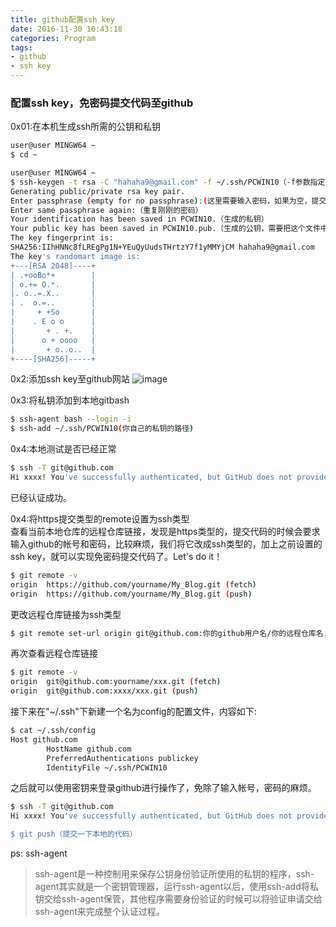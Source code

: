 ```yaml
---
title: github配置ssh key
date: 2016-11-30 10:43:18
categories: Program
tags:
- github
- ssh key
---
```

### 配置ssh key，免密码提交代码至github  
0x01:在本机生成ssh所需的公钥和私钥  
```bash
user@user MINGW64 ~
$ cd ~

user@user MINGW64 ~
$ ssh-keygen -t rsa -C "hahaha9@gmail.com" -f ~/.ssh/PCWIN10（-f参数指定生成的密钥名称，也可以不指定，默认为id_rsa）
Generating public/private rsa key pair.
Enter passphrase (empty for no passphrase):(这里需要输入密码，如果为空，提交的时候就不需要输入密码)
Enter same passphrase again:（重复刚刚的密码）
Your identification has been saved in PCWIN10.（生成的私钥）
Your public key has been saved in PCWIN10.pub.（生成的公钥，需要把这个文件中的内容提交到github上）
The key fingerprint is:
SHA256:IIhHNNc8fLREgPg1N+YEuQyUudsTHrtzY7f1yMMYjCM hahaha9@gmail.com
The key's randomart image is:
+---[RSA 2048]----+
| .+ooBo*+        |
| o.+= O.*.       |
|. o..=.X..       |
| .  o.=..        |
|     + +So       |
|    . E o o      |
|       + . +.    |
|      o + oooo   |
|       + o..o..  |
+----[SHA256]-----+

```
0x2:添加ssh key至github网站
![image](http://note.youdao.com/yws/public/resource/9b81f59da40d11de3c042aea1ef77e85/xmlnote/436FF14EB51744D78B225F06676F2C88/1356)

0x3:将私钥添加到本地gitbash  
```bash
$ ssh-agent bash --login -i
$ ssh-add ~/.ssh/PCWIN10(你自己的私钥的路径)

```

0x4:本地测试是否已经正常
```bash
$ ssh -T git@github.com
Hi xxxx! You've successfully authenticated, but GitHub does not provide shell access.

```
已经认证成功。

0x4:将https提交类型的remote设置为ssh类型  
查看当前本地仓库的远程仓库链接，发现是https类型的，提交代码的时候会要求输入github的帐号和密码，比较麻烦，我们将它改成ssh类型的，加上之前设置的ssh key，就可以实现免密码提交代码了。Let's do it！
```bash
$ git remote -v
origin  https://github.com/yourname/My_Blog.git (fetch)
origin  https://github.com/yourname/My_Blog.git (push)

```
更改远程仓库链接为ssh类型
```bash
$ git remote set-url origin git@github.com:你的github用户名/你的远程仓库名.git
```
再次查看远程仓库链接
```bash
$ git remote -v
origin  git@github.com:yourname/xxx.git (fetch)
origin  git@github.com:xxxx/xxx.git (push)

```
接下来在"~/.ssh"下新建一个名为config的配置文件，内容如下:
```bash
$ cat ~/.ssh/config
Host github.com
        HostName github.com
        PreferredAuthentications publickey
        IdentityFile ~/.ssh/PCWIN10

```
之后就可以使用密钥来登录github进行操作了，免除了输入帐号，密码的麻烦。
```bash
$ ssh -T git@github.com
Hi xxxx! You've successfully authenticated, but GitHub does not provide shell access.(测试通过，说明咱们已经成功利用ssh密钥登录了)

$ git push（提交一下本地的代码）

```
ps: ssh-agent
>ssh-agent是一种控制用来保存公钥身份验证所使用的私钥的程序，ssh-agent其实就是一个密钥管理器，运行ssh-agent以后，使用ssh-add将私钥交给ssh-agent保管，其他程序需要身份验证的时候可以将验证申请交给ssh-agent来完成整个认证过程。
